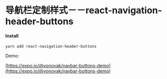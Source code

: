 # 导航栏定制样式－－react-navigation-header-buttons

#### Install

`yarn add react-navigation-header-buttons`

Demo:

[https://expo.io/@vonovak/navbar-buttons-demo](https://expo.io/@vonovak/navbar-buttons-demo)

